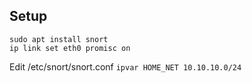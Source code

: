 ## Setup
```
sudo apt install snort 
ip link set eth0 promisc on
```

Edit /etc/snort/snort.conf
`ipvar HOME_NET 10.10.10.0/24`
